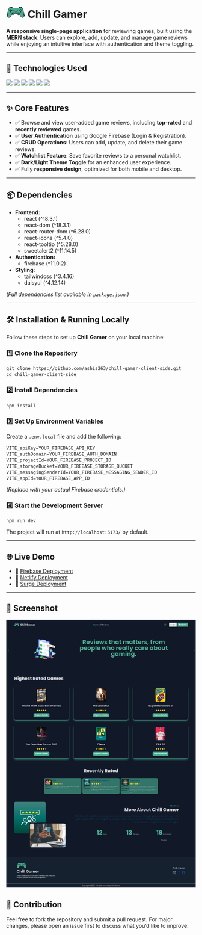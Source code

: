 
<h1><img src="src/assets/logo.png"  alt="logo"  width="50"  /> Chill Gamer</h1>

<p><strong>A responsive single-page application</strong> for reviewing games, built using the <strong>MERN stack</strong>. Users can explore, add, update, and manage game reviews while enjoying an intuitive interface with authentication and theme toggling.</p>

<hr>

<h2>🚀 Technologies Used</h2>
<p>
  <img src="https://img.shields.io/badge/MongoDB-47A248?style=for-the-badge&logo=mongodb&logoColor=white">
  <img src="https://img.shields.io/badge/Express.js-000000?style=for-the-badge&logo=express&logoColor=white">
  <img src="https://img.shields.io/badge/React-61DAFB?style=for-the-badge&logo=react&logoColor=black">
  <img src="https://img.shields.io/badge/Node.js-339933?style=for-the-badge&logo=node.js&logoColor=white">
  <img src="https://img.shields.io/badge/Firebase-FFCA28?style=for-the-badge&logo=firebase&logoColor=black">
  <img src="https://img.shields.io/badge/Tailwind%20CSS-06B6D4?style=for-the-badge&logo=tailwindcss&logoColor=white">
</p>
<hr>

<h2>✨ Core Features</h2>
<ul>
  <li>✅ Browse and view user-added game reviews, including <strong>top-rated</strong> and <strong>recently reviewed</strong> games.</li>
  <li>✅ <strong>User Authentication</strong> using Google Firebase (Login & Registration).</li>
  <li>✅ <strong>CRUD Operations</strong>: Users can add, update, and delete their game reviews.</li>
  <li>✅ <strong>Watchlist Feature</strong>: Save favorite reviews to a personal watchlist.</li>
  <li>✅ <strong>Dark/Light Theme Toggle</strong> for an enhanced user experience.</li>
  <li>✅ Fully <strong>responsive design</strong>, optimized for both mobile and desktop.</li>
</ul>
<hr>

<h2>📦 Dependencies</h2>
<ul>
  <li><strong>Frontend:</strong>
    <ul>
      <li>react (^18.3.1)</li>
      <li>react-dom (^18.3.1)</li>
      <li>react-router-dom (^6.28.0)</li>
      <li>react-icons (^5.4.0)</li>
      <li>react-tooltip (^5.28.0)</li>
      <li>sweetalert2 (^11.14.5)</li>
    </ul>
  </li>
  <li><strong>Authentication:</strong>
    <ul>
      <li>firebase (^11.0.2)</li>
    </ul>
  </li>
  <li><strong>Styling:</strong>
    <ul>
      <li>tailwindcss (^3.4.16)</li>
      <li>daisyui (^4.12.14)</li>
    </ul>
  </li>
</ul>
<p><em>(Full dependencies list available in <code>package.json</code>.)</em></p>
<hr>

<h2>🛠️ Installation & Running Locally</h2>
<p>Follow these steps to set up <strong>Chill Gamer</strong> on your local machine:</p>

<h3>1️⃣ Clone the Repository</h3>
<pre><code>git clone https://github.com/ashis263/chill-gamer-client-side.git
cd chill-gamer-client-side</code></pre>

<h3>2️⃣ Install Dependencies</h3>
<pre><code>npm install</code></pre>

<h3>3️⃣ Set Up Environment Variables</h3>
<p>Create a <code>.env.local</code> file and add the following:</p>
<pre><code>VITE_apiKey=YOUR_FIREBASE_API_KEY
VITE_authDomain=YOUR_FIREBASE_AUTH_DOMAIN
VITE_projectId=YOUR_FIREBASE_PROJECT_ID
VITE_storageBucket=YOUR_FIREBASE_STORAGE_BUCKET
VITE_messagingSenderId=YOUR_FIREBASE_MESSAGING_SENDER_ID
VITE_appId=YOUR_FIREBASE_APP_ID</code></pre>
<p><em>(Replace with your actual Firebase credentials.)</em></p>

<h3>4️⃣ Start the Development Server</h3>
<pre><code>npm run dev</code></pre>
<p>The project will run at <code>http://localhost:5173/</code> by default.</p>
<hr>

<h2>🌐 Live Demo</h2>
<ul>
  <li>🚀 <a href="https://chill-gamer-7df90.web.app/">Firebase Deployment</a></li>
  <li>🚀 <a href="https://chill-gamer-ashis263.netlify.app/">Netlify Deployment</a></li>
  <li>🚀 <a href="https://chill-gamer-ashis263.surge.sh/">Surge Deployment</a></li>
</ul>
<hr>

<h2>📸 Screenshot</h2>
<img src="src/assets/screenshot.png"  alt="screenshot"  />

<h2>🤝 Contribution</h2>
<p>Feel free to fork the repository and submit a pull request. For major changes, please open an issue first to discuss what you’d like to improve.</p>
